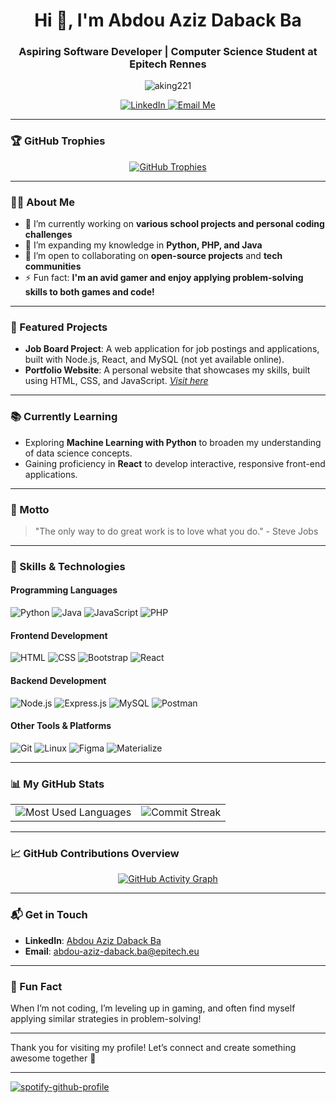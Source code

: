 <h1 align="center">Hi 👋, I'm Abdou Aziz Daback Ba</h1>
<h3 align="center">Aspiring Software Developer | Computer Science Student at Epitech Rennes</h3>

<p align="center">
  <img src="https://komarev.com/ghpvc/?username=aking221&label=Profile%20views&color=0e75b6&style=flat" alt="aking221" />
</p>

<p align="center">
  <a href="https://linkedin.com/in/abdou-aziz-ba-104041190" target="_blank">
    <img src="https://img.shields.io/badge/-LinkedIn-blue?style=for-the-badge&logo=linkedin&logoColor=white" alt="LinkedIn" />
  </a>
  <a href="mailto:abdou-aziz-daback.ba@epitech.eu">
    <img src="https://img.shields.io/badge/Email-D14836?style=for-the-badge&logo=gmail&logoColor=white" alt="Email Me" />
  </a>
</p>

---

### 🏆 GitHub Trophies

<p align="center">
  <a href="https://github.com/ryo-ma/github-profile-trophy">
    <img src="https://github-profile-trophy.vercel.app/?username=aking221&theme=onedark&no-frame=true&margin-w=15" alt="GitHub Trophies" />
  </a>
</p>

---

### 🧑‍💻 About Me

- 🔭 I’m currently working on **various school projects and personal coding challenges**
- 🌱 I’m expanding my knowledge in **Python, PHP, and Java**
- 👯 I’m open to collaborating on **open-source projects** and **tech communities**
- ⚡ Fun fact: **I'm an avid gamer and enjoy applying problem-solving skills to both games and code!**

---

### 🚀 Featured Projects

- **Job Board Project**: A web application for job postings and applications, built with Node.js, React, and MySQL (not yet available online).
- **Portfolio Website**: A personal website that showcases my skills, built using HTML, CSS, and JavaScript. *[Visit here](https://aking221.github.io/)*


---

### 📚 Currently Learning

- Exploring **Machine Learning with Python** to broaden my understanding of data science concepts.
- Gaining proficiency in **React** to develop interactive, responsive front-end applications.

---

### 🌟 Motto

> "The only way to do great work is to love what you do." - Steve Jobs

---

### 🚀 Skills & Technologies

#### Programming Languages
<p>
  <img src="https://img.shields.io/badge/Python-3776AB?style=for-the-badge&logo=python&logoColor=white" alt="Python" />
  <img src="https://img.shields.io/badge/Java-007396?style=for-the-badge&logo=java&logoColor=white" alt="Java" />
  <img src="https://img.shields.io/badge/JavaScript-F7DF1E?style=for-the-badge&logo=javascript&logoColor=black" alt="JavaScript" />
  <img src="https://img.shields.io/badge/PHP-777BB4?style=for-the-badge&logo=php&logoColor=white" alt="PHP" />
</p>

#### Frontend Development
<p>
  <img src="https://img.shields.io/badge/HTML5-E34F26?style=for-the-badge&logo=html5&logoColor=white" alt="HTML" />
  <img src="https://img.shields.io/badge/CSS3-1572B6?style=for-the-badge&logo=css3&logoColor=white" alt="CSS" />
  <img src="https://img.shields.io/badge/Bootstrap-563D7C?style=for-the-badge&logo=bootstrap&logoColor=white" alt="Bootstrap" />
  <img src="https://img.shields.io/badge/React-61DAFB?style=for-the-badge&logo=react&logoColor=black" alt="React" />
</p>

#### Backend Development
<p>
  <img src="https://img.shields.io/badge/Node.js-339933?style=for-the-badge&logo=node-dot-js&logoColor=white" alt="Node.js" />
  <img src="https://img.shields.io/badge/Express.js-000000?style=for-the-badge&logo=express&logoColor=white" alt="Express.js" />
  <img src="https://img.shields.io/badge/MySQL-4479A1?style=for-the-badge&logo=mysql&logoColor=white" alt="MySQL" />
  <img src="https://img.shields.io/badge/Postman-FF6C37?style=for-the-badge&logo=postman&logoColor=white" alt="Postman" />
</p>

#### Other Tools & Platforms
<p>
  <img src="https://img.shields.io/badge/Git-F05032?style=for-the-badge&logo=git&logoColor=white" alt="Git" />
  <img src="https://img.shields.io/badge/Linux-FCC624?style=for-the-badge&logo=linux&logoColor=black" alt="Linux" />
  <img src="https://img.shields.io/badge/Figma-F24E1E?style=for-the-badge&logo=figma&logoColor=white" alt="Figma" />
  <img src="https://img.shields.io/badge/Materialize-EE6E73?style=for-the-badge&logo=material-design&logoColor=white" alt="Materialize" />
</p>

---

### 📊 My GitHub Stats

<table align="center">
  <tr>
    <td align="center">
      <img src="https://github-readme-stats.vercel.app/api/top-langs/?username=aking221&layout=compact&theme=dark" alt="Most Used Languages" />
    </td>
    <td align="center">
      <img src="https://github-readme-streak-stats.herokuapp.com/?user=aking221&theme=dark" alt="Commit Streak" />
    </td>
  </tr>
</table>

---

### 📈 GitHub Contributions Overview

<p align="center">
  <a href="https://github.com/ashutosh00710/github-readme-activity-graph">
    <img src="https://github-readme-activity-graph.vercel.app/graph?username=Aking221&theme=react-dark&bg_color=1a1a1a&color=57c7d4&line=9a9a9a&point=403d3d&area=true&hide_border=true" alt="GitHub Activity Graph" />
  </a>
</p>


---

### 📬 Get in Touch

- **LinkedIn**: [Abdou Aziz Daback Ba](https://linkedin.com/in/abdou-aziz-ba-104041190)
- **Email**: [abdou-aziz-daback.ba@epitech.eu](mailto:abdou-aziz-daback.ba@epitech.eu)

---

### 🎉 Fun Fact
When I’m not coding, I’m leveling up in gaming, and often find myself applying similar strategies in problem-solving!

---

Thank you for visiting my profile! Let’s connect and create something awesome together 🚀

---
[![spotify-github-profile](https://spotify-github-profile.kittinanx.com/api/view?uid=312ad42wfsrdmsu62imn7td2ckiq&cover_image=true&theme=default&show_offline=false&background_color=171717&interchange=false&bar_color_cover=true&bar_color=eaede9)](https://github.com/kittinan/spotify-github-profile)
